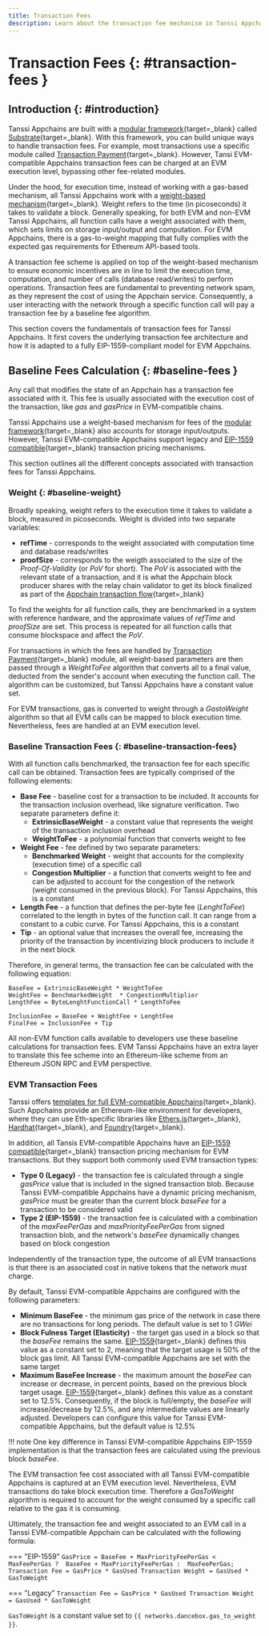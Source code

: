 ```yaml
---
title: Transaction Fees
description: Learn about the transaction fee mechanism in Tanssi Appchains, how it works from a Substrate perspective, and in the Ethereum EVM emulation layer with EIP-1559
---
```


# Transaction Fees {: #transaction-fees }

## Introduction {: #introduction}

Tanssi Appchains are built with a [modular framework](/learn/framework/){target=\_blank} called [Substrate](https://substrate.io/){target=\_blank}. With this framework, you can build unique ways to handle transaction fees. For example, most transactions use a specific module called [Transaction Payment](https://docs.rs/pallet-transaction-payment/latest/pallet_transaction_payment/){target=\_blank}. However, Tansi EVM-compatible Appchains transaction fees can be charged at an EVM execution level, bypassing other fee-related modules.

Under the hood, for execution time, instead of working with a gas-based mechanism, all Tanssi Appchains work with a [weight-based mechanism](https://docs.substrate.io/build/tx-weights-fees/){target=\_blank}. Weight refers to the time (in picoseconds) it takes to validate a block. Generally speaking, for both EVM and non-EVM Tanssi Appchains, all function calls have a weight associated with them, which sets limits on storage input/output and computation. For EVM Appchains, there is a gas-to-weight mapping that fully complies with the expected gas requirements for Ethereum API-based tools.

A transaction fee scheme is applied on top of the weight-based mechanism to ensure economic incentives are in line to limit the execution time, computation, and number of calls (database read/writes) to perform operations. Transaction fees are fundamental to preventing network spam, as they represent the cost of using the Appchain service. Consequently, a user interacting with the network through a specific function call will pay a transaction fee by a baseline fee algorithm.

This section covers the fundamentals of transaction fees for Tanssi Appchains. It first covers the underlying transaction fee architecture and how it is adapted to a fully EIP-1559-compliant model for EVM Appchains.


## Baseline Fees Calculation {: #baseline-fees }

Any call that modifies the state of an Appchain has a transaction fee associated with it. This fee is usually associated with the execution cost of the transaction, like _gas_ and _gasPrice_ in EVM-compatible chains. 

Tanssi Appchains use a weight-based mechanism for fees of the [modular framework](/learn/framework/){target=\_blank} also accounts for storage input/outputs. However, Tanssi EVM-compatible Appchains support legacy and [EIP-1559 compatible](https://eips.ethereum.org/EIPS/eip-1559){target=\_blank} transaction pricing mechanisms.

This section outlines all the different concepts associated with transaction fees for Tanssi Appchains.

### Weight {: #baseline-weight}

Broadly speaking, weight refers to the execution time it takes to validate a block, measured in picoseconds. Weight is divided into two separate variables:

- **refTime** - corresponds to the weight associated with computation time and database reads/writes
- **proofSize** - corresponds to the weigth associated to the size of the _Proof-Of-Validity_ (or _PoV_ for short). The _PoV_ is associated with the relevant state of a transaction, and it is what the Appchain block producer shares with the relay chain validator to get its block finalized as part of the [Appchain transaction flow](/learn/appchains/overview/#appchain-transaction){target=\_blank}

To find the weights for all function calls, they are benchmarked in a system with reference hardware, and the approximate values of _refTime_ and _proofSize_ are set. This process is repeated for all function calls that consume blockspace and affect the _PoV_.

For transactions in which the fees are handled by [Transaction Payment](https://docs.rs/pallet-transaction-payment/latest/pallet_transaction_payment/){target=\_blank} module, all weight-based parameters are then passed through a _WeightToFee_ algorithm that converts all to a final value, deducted from the sender's account when executing the function call. The algorithm can be customized, but Tanssi Appchains have a constant value set.

For EVM transactions, gas is converted to weight through a _GastoWeight_ algorithm so that all EVM calls can be mapped to block execution time. Nevertheless, fees are handled at an EVM execution level.

### Baseline Transaction Fees {: #baseline-transaction-fees}

<!-- https://github.com/paritytech/polkadot-sdk/blob/master/substrate/frame/transaction-payment/src/lib.rs#L627-L652 -->

With all function calls benchmarked, the transaction fee for each specific call can be obtained. Transaction fees are typically comprised of the following elements:

- **Base Fee** - baseline cost for a transaction to be included. It accounts for the transaction inclusion overhead, like signature verification. Two separate parameters define it:
    - **ExtrinsicBaseWeight** - a constant value that represents the weight of the transaction inclusion overhead
    - **WeightToFee** - a polynomial function that converts weight to fee
- **Weight Fee** - fee defined by two separate parameters:
    - **Benchmarked Weight** - weight that accounts for the complexity (execution time) of a specific call
    - **Congestion Multiplier** - a function that converts weight to fee and can be adjusted to account for the congestion of the network (weight consumed in the previous block). For Tanssi Appchains, this is a constant
- **Length Fee** - a function that defines the per-byte fee (_LenghtToFee_) correlated to the length in bytes of the function call. It can range from a constant to a cubic curve. For Tanssi Appchains, this is a constant
- **Tip** - an optional value that increases the overall fee, increasing the priority of the transaction by incentivizing block producers to include it in the next block

Therefore, in general terms, the transaction fee can be calculated with the following equation:

<!-- https://github.com/moondance-labs/substrate/blob/master/frame/support/src/weights/extrinsic_weights.rs#L57 -->
<!-- https://github.com/moondance-labs/tanssi/blob/master/container-chains/templates/frontier/runtime/src/lib.rs#L265-L277 -->

```
BaseFee = ExtrinsicBaseWeight * WeightToFee
WeightFee = BenchmarkedWeight  * CongestionMultiplier
LengthFee = ByteLenghtFunctionCall * LengthToFee

InclusionFee = BaseFee + WeightFee + LenghtFee
FinalFee = InclusionFee + Tip
```

All non-EVM function calls available to developers use these baseline calculations for transaction fees. EVM Tanssi Appchains have an extra layer to translate this fee scheme into an Ethereum-like scheme from an Ethereum JSON RPC and EVM perspective. 

### EVM Transaction Fees

<!-- https://github.com/polkadot-evm/frontier/blob/272fe8839f87161ed89350de166b379f1f4c6136/frame/base-fee/src/lib.rs#L126-L199 -->

Tanssi offers [templates for full EVM-compatible Appchains](/builders/build/templates/evm/){target=\_blank}. Such Appchains provide an Ethereum-like environment for developers, where they can use Eth-specific libraries like [Ethers.js](/builders/interact/ethereum-api/libraries/ethersjs/){target=\_blank}, [Hardhat](/builders/interact/ethereum-api/dev-env/hardhat/){target=_blank}, and [Foundry](/builders/interact/ethereum-api/dev-env/foundry/){target=\_blank}.


In addition, all Tansis EVM-compatible Appchains have an [EIP-1559 compatible](https://eips.ethereum.org/EIPS/eip-1559){target=\_blank} transaction pricing mechanism for EVM transactions. But they support both commonly used EVM transaction types:

- **Type 0 (Legacy)** - the transaction fee is calculated through a single _gasPrice_ value that is included in the signed transaction blob. Because Tanssi EVM-compatible Appchains have a dynamic pricing mechanism, _gasPrice_ must be greater than the current block _baseFee_ for a transaction to be considered valid
- **Type 2 (EIP-1559)** - the transaction fee is calculated with a combination of the _maxFeePerGas_ and _maxPriorityFeePerGas_ from signed transaction blob, and the network's _baseFee_ dynamically changes based on block congestion

Independently of the transaction type, the outcome of all EVM transactions is that there is an associated cost in native tokens that the network must charge. 

By default, Tanssi EVM-compatible Appchains are configured with the following parameters:

- **Minimum BaseFee** - the minimum gas price of the network in case there are no transactions for long periods. The default value is set to 1 _GWei_
- **Block Fulness Target (Elasticity)** - the target gas used in a block so that the _baseFee_ remains the same. [EIP-1559](https://eips.ethereum.org/EIPS/eip-1559){target=\_blank} defines this value as a constant set to 2, meaning that the target usage is 50% of the block gas limit. All Tanssi EVM-compatible Appchains are set with the same target
- **Maximum BaseFee Increase** - the maximum amount the _baseFee_ can increase or decrease, in percent points, based on the previous block target usage. [EIP-1559](https://eips.ethereum.org/EIPS/eip-1559){target=\_blank} defines this value as a constant set to 12.5\%. Consequently, if the block is full/empty, the _baseFee_ will increase/decrease by 12.5\%, and any intermediate values are linearly adjusted. Developers can configure this value for Tanssi EVM-compatible Appchains, but the default value is 12.5\%

!!! note
    One key difference in Tanssi EVM-compatible Appchains EIP-1559 implementation is that the transaction fees are calculated using the previous block _baseFee_.

The EVM transaction fee cost associated with all Tanssi EVM-compatible Appchains is captured at an EVM execution level. Nevertheless, EVM transactions do take block execution time. Therefore a _GasToWeight_ algorithm is required to account for the weight consumed by a specific call relative to the gas it is consuming.

<!-- https://github.com/moondance-labs/tanssi/blob/master/container-chains/templates/frontier/runtime/src/lib.rs#L825 -->
<!-- https://github.com/polkadot-evm/frontier/blob/272fe8839f87161ed89350de166b379f1f4c6136/primitives/evm/src/lib.rs#L253-L265 -->

Ultimately, the transaction fee and weight associated to an EVM call in a Tanssi EVM-compatible Appchain can be calculated with the following formula:

=== "EIP-1559"
    ```
    GasPrice = BaseFee + MaxPriorityFeePerGas < MaxFeePerGas ? 
               BaseFee + MaxPriorityFeePerGas : 
               MaxFeePerGas;
    Transaction Fee = GasPrice * GasUsed
    Transaction Weight = GasUsed * GasToWeight
    ```

=== "Legacy"
    ```
    Transaction Fee = GasPrice * GasUsed
    Transaction Weight = GasUsed * GasToWeight
    ```

`GasToWeight` is a constant value set to `{{ networks.dancebox.gas_to_weight }}`.
